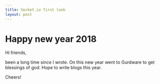 ```yaml
---
title: Socket.io first look
layout: post
---
```


# Happy new year 2018

Hi friends,

been a long time since I wrote. On this new year went to Gurdware to get blessings of god. Hope to write blogs this year.

Cheers!